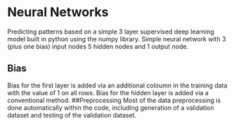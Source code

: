 # Neural Networks
Predicting patterns based on a simple 3 layer supervised deep learning model built in python using the numpy library.
Simple neural network with 3 (plus one bias) input nodes 5 hidden nodes and 1 output node.
## Bias
Bias for the first layer is added via an additional coloumn in the training data with the value of 1 on all rows.
Bias for the hidden layer is added via a conventional method.
##Preprocessing
Most of the data preprocessing is done automatically within the code, including generation of a validation dataset and testing of the validation dataset.

